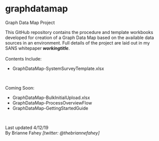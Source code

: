 # graphdatamap
Graph Data Map Project

This GitHub repository contains the procedure and template workbooks developed for creation of a Graph Data Map based on the available data sources in an environment.  Full details of the project are laid out in my SANS whitepaper <b><i>workingtitle</i></b>.
<br><br>
Contents Include: <br>
- GraphDataMap-SystemSurveyTemplate.xlsx <br>
<br>

Coming Soon: <br>
- GraphDataMap-BulkInitialUpload.xlsx <br>
- GraphDataMap-ProcessOverviewFlow<br>
- GraphDataMap-GettingStartedGuide <br>
<br>

Last updated 4/12/19 <br>
By Brianne Fahey <i>[twitter: @thebriannefahey]</i>
